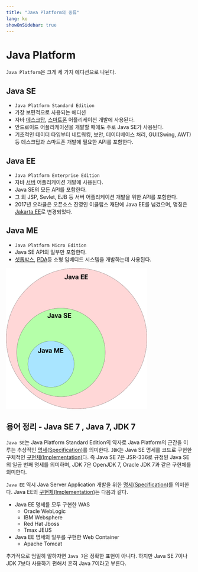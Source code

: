 ```yaml
---
title: "Java Platform의 종류"
lang: ko
showOnSidebar: true
---
```


# Java Platform

`Java Platform`은 크게 세 가지 에디션으로 나뉜다.

## Java SE
- `Java Platform Standard Edition`
- 가장 보편적으로 사용되는 에디션
- 자바 <u>데스크탑</u>, <u>스마트폰</u> 어플리케이션 개발에 사용된다.
- 안드로이드 어플리케이션을 개발할 때에도 주로 Java SE가 사용된다.
- 기초적인 데이터 타입부터 네트워킹, 보안, 데이터베이스 처리, GUI(Swing, AWT) 등 데스크탑과 스마트폰 개발에 필요한 API를 포함한다.

## Java EE
- `Java Platform Enterprise Edition`
- 자바 <u>서버</u> 어플리케이션 개발에 사용된다.
- Java SE의 모든 API를 포함한다.
- 그 외 JSP, Sevlet, EJB 등 서버 어플리케이션 개발을 위한 API를 포함한다.
- 2017년 오라클은 오픈소스 진영인 이클립스 재단에 Java EE를 넘겼으며, 명칭은 <u>Jakarta EE</u>로 변경되었다.

## Java ME
- `Java Platform Micro Edition`
- Java SE API의 일부만 포함한다.
- <u>셋톱박스</u>, <u>PDA</u>등 소형 임베디드 시스템을 개발하는데 사용된다.

![1.png](./180103_Java_platform/1.png)

## 용어 정리 - Java SE 7 , Java 7, JDK 7
`Java SE`는 Java Platform Standard Edition의 약자로 Java Platform의 근간을 이루는 추상적인 <u>명세(Specification)</u>를 의미한다.
 `JDK`는 Java SE 명세를 코드로 구현한 구체적인 <u>구현체(Implementation)</u>다. 즉 Java SE 7은 JSR-336로 규정된 Java SE의 일곱 번째 명세를 의미하며, JDK 7은 OpenJDK 7, Oracle JDK 7과 같은 구현체를 의미한다.

`Java EE` 역시 Java Server Application 개발을 위한 <u>명세(Specification)</u>를 의미한다. Java EE의 <u>구현체(Implementation)</u>는 다음과 같다.
- Java EE 명세를 모두 구현한 WAS
    - Oracle WebLogic
    - IBM Websphere
    - Red Hat Jboss
    - Tmax JEUS
- Java EE 명세의 일부를 구현한 Web Container
    - Apache Tomcat

추가적으로 엄밀히 말하자면 `Java 7`은 정확한 표현이 아니다. 하지만 Java SE 7이나 JDK 7보다 사용하기 편해서 흔히 Java 7이라고 부른다.